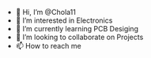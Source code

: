 - 👋 Hi, I’m @Chola11
- 👀 I’m interested in Electronics
- 🌱 I’m currently learning PCB Desiging
- 💞️ I’m looking to collaborate on Projects
- 📫 How to reach me 

<!---
Chola11/Chola11 is a ✨ special ✨ repository because its `README.md` (this file) appears on your GitHub profile.
You can click the Preview link to take a look at your changes.
--->
